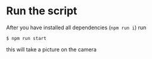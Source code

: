 # Run the script

After you have installed all dependencies (```npm run i```) run

```
$ npm run start
```

this will take a picture on the camera
